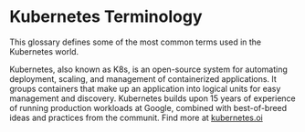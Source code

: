 # Kubernetes Terminology
This glossary defines some of the most common terms used in the Kubernetes world.

Kubernetes, also known as K8s, is an open-source system for automating deployment, scaling, and management of containerized applications.
It groups containers that make up an application into logical units for easy management and discovery. Kubernetes builds upon 15 years of experience of running production workloads at Google, combined with best-of-breed ideas and practices from the communit.
Find more at [kubernetes.oi](https://kubernetes.io)

